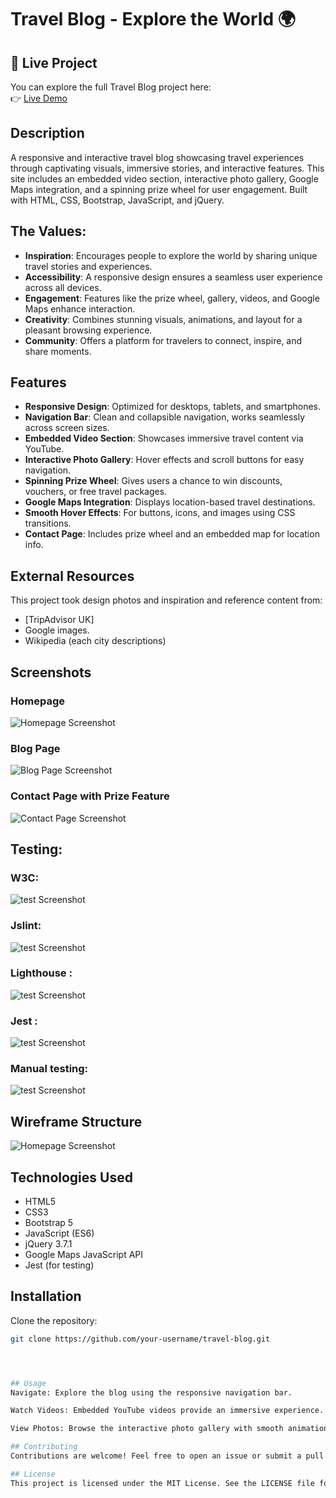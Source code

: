 

# Travel Blog - Explore the World 🌍

## 🔗 Live Project
You can explore the full Travel Blog project here:  
👉 [Live Demo](https://cannavaro2010.github.io/Milestone02/index.html)

## Description
A responsive and interactive travel blog showcasing travel experiences through captivating visuals, immersive stories, and interactive features. This site includes an embedded video section, interactive photo gallery, Google Maps integration, and a spinning prize wheel for user engagement. Built with HTML, CSS, Bootstrap, JavaScript, and jQuery.

## The Values:
- **Inspiration**: Encourages people to explore the world by sharing unique travel stories and experiences.
- **Accessibility**: A responsive design ensures a seamless user experience across all devices.
- **Engagement**: Features like the prize wheel, gallery, videos, and Google Maps enhance interaction.
- **Creativity**: Combines stunning visuals, animations, and layout for a pleasant browsing experience.
- **Community**: Offers a platform for travelers to connect, inspire, and share moments.

 

## Features
- **Responsive Design**: Optimized for desktops, tablets, and smartphones.
- **Navigation Bar**: Clean and collapsible navigation, works seamlessly across screen sizes.
- **Embedded Video Section**: Showcases immersive travel content via YouTube.
- **Interactive Photo Gallery**: Hover effects and scroll buttons for easy navigation.
- **Spinning Prize Wheel**: Gives users a chance to win discounts, vouchers, or free travel packages.
- **Google Maps Integration**: Displays location-based travel destinations.
- **Smooth Hover Effects**: For buttons, icons, and images using CSS transitions.
- **Contact Page**: Includes prize wheel and an embedded map for location info.

## External Resources
This project took design photos and  inspiration and reference content from:
- [TripAdvisor UK]
- Google images.
- Wikipedia (each city descriptions)

## Screenshots

### Homepage  
![Homepage Screenshot](img/Screenshothomepage.png)

### Blog Page  
![Blog Page Screenshot](img/Screenshotblog.png)

### Contact Page with Prize Feature  
![Contact Page Screenshot](img/Screenshotcontactpage.png)

## Testing:
### W3C:
![test Screenshot](img/Screenshotw3ctestingcss.png)

### Jslint:
![test Screenshot](img/Jslintjavascripttest.jpg)

### Lighthouse :
![test Screenshot](img/lighthousetesting.png)

### Jest :
![test Screenshot](img/passing-jest-tests.jpg)

### Manual testing:
![test Screenshot](img/Screenshotmanualtesting(1).jpg)

## Wireframe Structure

![Homepage Screenshot](img/wireframe.png)

## Technologies Used
- HTML5  
- CSS3  
- Bootstrap 5  
- JavaScript (ES6)  
- jQuery 3.7.1  
- Google Maps JavaScript API  
- Jest (for testing)

## Installation

Clone the repository:

```bash
git clone https://github.com/your-username/travel-blog.git




## Usage
Navigate: Explore the blog using the responsive navigation bar.

Watch Videos: Embedded YouTube videos provide an immersive experience.

View Photos: Browse the interactive photo gallery with smooth animations.

## Contributing
Contributions are welcome! Feel free to open an issue or submit a pull request for improvements.

## License
This project is licensed under the MIT License. See the LICENSE file for details.
